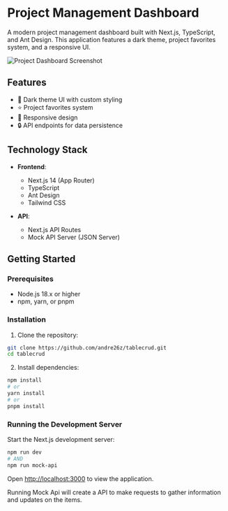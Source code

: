 # Project Management Dashboard

A modern project management dashboard built with Next.js, TypeScript, and Ant Design. This application features a dark theme, project favorites system, and a responsive UI.

![Project Dashboard Screenshot](https://via.placeholder.com/1200x600/1f1f1f/FFFFFF?text=Project+Management+Dashboard)

## Features

- 🌙 Dark theme UI with custom styling
- ⭐ Project favorites system
- 📱 Responsive design
- 🔒 API endpoints for data persistence

## Technology Stack

- **Frontend**:
  - Next.js 14 (App Router)
  - TypeScript
  - Ant Design
  - Tailwind CSS

- **API**:
  - Next.js API Routes
  - Mock API Server (JSON Server)

## Getting Started

### Prerequisites

- Node.js 18.x or higher
- npm, yarn, or pnpm

### Installation

1. Clone the repository:

```bash
git clone https://github.com/andre26z/tablecrud.git
cd tablecrud
```

2. Install dependencies:

```bash
npm install
# or
yarn install
# or
pnpm install
```

### Running the Development Server

Start the Next.js development server:

```bash
npm run dev
# AND
npm run mock-api
```

Open [http://localhost:3000](http://localhost:3000) to view the application.

Running Mock Api will create a API to make requests to gather information and updates on the items.
